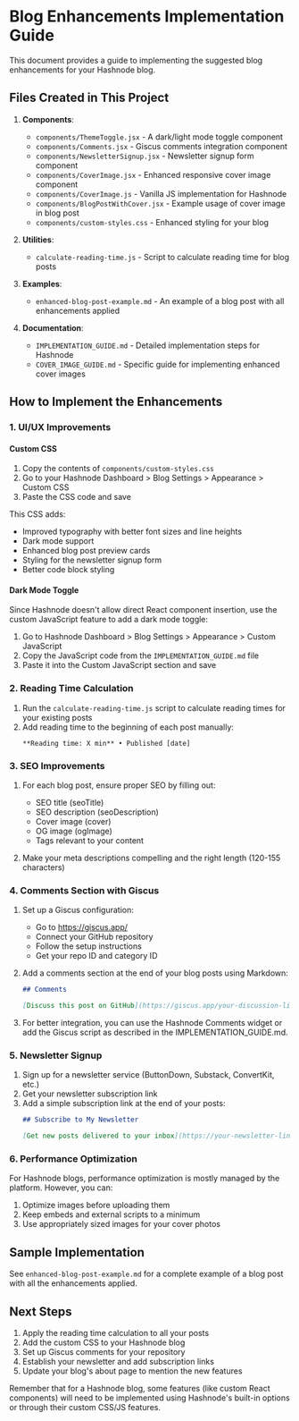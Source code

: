 # Blog Enhancements Implementation Guide

This document provides a guide to implementing the suggested blog enhancements for your Hashnode blog.

## Files Created in This Project

1. **Components**:
   - `components/ThemeToggle.jsx` - A dark/light mode toggle component
   - `components/Comments.jsx` - Giscus comments integration component
   - `components/NewsletterSignup.jsx` - Newsletter signup form component
   - `components/CoverImage.jsx` - Enhanced responsive cover image component
   - `components/CoverImage.js` - Vanilla JS implementation for Hashnode
   - `components/BlogPostWithCover.jsx` - Example usage of cover image in blog post
   - `components/custom-styles.css` - Enhanced styling for your blog

2. **Utilities**:
   - `calculate-reading-time.js` - Script to calculate reading time for blog posts

3. **Examples**:
   - `enhanced-blog-post-example.md` - An example of a blog post with all enhancements applied

4. **Documentation**:
   - `IMPLEMENTATION_GUIDE.md` - Detailed implementation steps for Hashnode
   - `COVER_IMAGE_GUIDE.md` - Specific guide for implementing enhanced cover images

## How to Implement the Enhancements

### 1. UI/UX Improvements

#### Custom CSS

1. Copy the contents of `components/custom-styles.css` 
2. Go to your Hashnode Dashboard > Blog Settings > Appearance > Custom CSS
3. Paste the CSS code and save

This CSS adds:
- Improved typography with better font sizes and line heights
- Dark mode support
- Enhanced blog post preview cards
- Styling for the newsletter signup form
- Better code block styling

#### Dark Mode Toggle

Since Hashnode doesn't allow direct React component insertion, use the custom JavaScript feature to add a dark mode toggle:

1. Go to Hashnode Dashboard > Blog Settings > Appearance > Custom JavaScript
2. Copy the JavaScript code from the `IMPLEMENTATION_GUIDE.md` file
3. Paste it into the Custom JavaScript section and save

### 2. Reading Time Calculation

1. Run the `calculate-reading-time.js` script to calculate reading times for your existing posts
2. Add reading time to the beginning of each post manually:
   ```
   **Reading time: X min** • Published [date]
   ```

### 3. SEO Improvements

1. For each blog post, ensure proper SEO by filling out:
   - SEO title (seoTitle)
   - SEO description (seoDescription)
   - Cover image (cover)
   - OG image (ogImage)
   - Tags relevant to your content

2. Make your meta descriptions compelling and the right length (120-155 characters)

### 4. Comments Section with Giscus

1. Set up a Giscus configuration:
   - Go to https://giscus.app/
   - Connect your GitHub repository
   - Follow the setup instructions
   - Get your repo ID and category ID

2. Add a comments section at the end of your blog posts using Markdown:
   ```markdown
   ## Comments
   
   [Discuss this post on GitHub](https://giscus.app/your-discussion-link)
   ```

3. For better integration, you can use the Hashnode Comments widget or add the Giscus script as described in the IMPLEMENTATION_GUIDE.md.

### 5. Newsletter Signup

1. Sign up for a newsletter service (ButtonDown, Substack, ConvertKit, etc.)
2. Get your newsletter subscription link
3. Add a simple subscription link at the end of your posts:
   ```markdown
   ## Subscribe to My Newsletter
   
   [Get new posts delivered to your inbox](https://your-newsletter-link.com)
   ```

### 6. Performance Optimization

For Hashnode blogs, performance optimization is mostly managed by the platform. However, you can:

1. Optimize images before uploading them
2. Keep embeds and external scripts to a minimum
3. Use appropriately sized images for your cover photos

## Sample Implementation

See `enhanced-blog-post-example.md` for a complete example of a blog post with all the enhancements applied.

## Next Steps

1. Apply the reading time calculation to all your posts
2. Add the custom CSS to your Hashnode blog
3. Set up Giscus comments for your repository
4. Establish your newsletter and add subscription links
5. Update your blog's about page to mention the new features

Remember that for a Hashnode blog, some features (like custom React components) will need to be implemented using Hashnode's built-in options or through their custom CSS/JS features.
